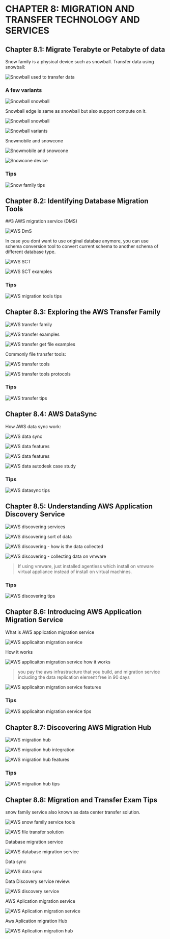 # CHAPTER 8: MIGRATION AND TRANSFER TECHNOLOGY AND SERVICES

## Chapter 8.1: Migrate Terabyte or Petabyte of data

Snow family is a physical device such as snowball. Transfer data using snowball:

![Snowball used to transfer data](https://github.com/hassj/AWS-DEVOPS-AcloudGuru/blob/main/02-Apprentice/AWS-Certified-Cloud-Practitioner-CLF-C02/Image/08-Snow-family-transfer-data.JPG)

### A few variants

![Snowball snowball](https://github.com/hassj/AWS-DEVOPS-AcloudGuru/blob/main/02-Apprentice/AWS-Certified-Cloud-Practitioner-CLF-C02/Image/08-Snow-family-snowball.JPG)

Snowball edge is same as snowball but also support compute on it.

![Snowball snowball](https://github.com/hassj/AWS-DEVOPS-AcloudGuru/blob/main/02-Apprentice/AWS-Certified-Cloud-Practitioner-CLF-C02/Image/08-Snow-family-snowball-edge.JPG)

![Snowball variants](https://github.com/hassj/AWS-DEVOPS-AcloudGuru/blob/main/02-Apprentice/AWS-Certified-Cloud-Practitioner-CLF-C02/Image/08-Snow-family-variants.JPG)

Snowmobile and snowcone

![Snowmobile and snowcone](https://github.com/hassj/AWS-DEVOPS-AcloudGuru/blob/main/02-Apprentice/AWS-Certified-Cloud-Practitioner-CLF-C02/Image/08-Snow-family-snowmobile-snowcone.JPG)

![Snowcone device](https://github.com/hassj/AWS-DEVOPS-AcloudGuru/blob/main/02-Apprentice/AWS-Certified-Cloud-Practitioner-CLF-C02/Image/08-Snowcone.JPG)

### Tips

![Snow family tips](https://github.com/hassj/AWS-DEVOPS-AcloudGuru/blob/main/02-Apprentice/AWS-Certified-Cloud-Practitioner-CLF-C02/Image/08-Snowfamily-tips.JPG)

## Chapter 8.2: Identifying Database Migration Tools

##3 AWS migration service (DMS)

![AWS DmS](https://github.com/hassj/AWS-DEVOPS-AcloudGuru/blob/main/02-Apprentice/AWS-Certified-Cloud-Practitioner-CLF-C02/Image/08-AWS-DMS.JPG)

In case you dont want to use original databae anymore, you can use schema conversion tool to convert current schema to another schema of different database type.

![AWS SCT](https://github.com/hassj/AWS-DEVOPS-AcloudGuru/blob/main/02-Apprentice/AWS-Certified-Cloud-Practitioner-CLF-C02/Image/08-AWS-SCT.JPG)

![AWS SCT examples](https://github.com/hassj/AWS-DEVOPS-AcloudGuru/blob/main/02-Apprentice/AWS-Certified-Cloud-Practitioner-CLF-C02/Image/08-AWS-SCT-exam.JPG)

### Tips

![AWS migration tools tips](https://github.com/hassj/AWS-DEVOPS-AcloudGuru/blob/main/02-Apprentice/AWS-Certified-Cloud-Practitioner-CLF-C02/Image/08-AWS-migration-tool-tips.JPG)

## Chapter 8.3: Exploring the AWS Transfer Family

![AWS transfer family](https://github.com/hassj/AWS-DEVOPS-AcloudGuru/blob/main/02-Apprentice/AWS-Certified-Cloud-Practitioner-CLF-C02/Image/08-AWS-transfer-family.JPG)

![AWS transfer examples](https://github.com/hassj/AWS-DEVOPS-AcloudGuru/blob/main/02-Apprentice/AWS-Certified-Cloud-Practitioner-CLF-C02/Image/08-AWS-transfer-example.JPG)

![AWS transfer get file examples](https://github.com/hassj/AWS-DEVOPS-AcloudGuru/blob/main/02-Apprentice/AWS-Certified-Cloud-Practitioner-CLF-C02/Image/08-AWS-transfer-example-get-file.JPG)

Commonly file transfer tools:

![AWS transfer tools](https://github.com/hassj/AWS-DEVOPS-AcloudGuru/blob/main/02-Apprentice/AWS-Certified-Cloud-Practitioner-CLF-C02/Image/08-AWS-transfer-tools.JPG)

![AWS transfer tools protocols](https://github.com/hassj/AWS-DEVOPS-AcloudGuru/blob/main/02-Apprentice/AWS-Certified-Cloud-Practitioner-CLF-C02/Image/08-AWS-transfer-tools-protocols.JPG)

### Tips

![AWS transfer tips](https://github.com/hassj/AWS-DEVOPS-AcloudGuru/blob/main/02-Apprentice/AWS-Certified-Cloud-Practitioner-CLF-C02/Image/08-AWS-transfer-tips.JPG)

## Chapter 8.4: AWS DataSync

How AWS data sync work:

![AWS data sync](https://github.com/hassj/AWS-DEVOPS-AcloudGuru/blob/main/02-Apprentice/AWS-Certified-Cloud-Practitioner-CLF-C02/Image/08-AWS-datasync.JPG)

![AWS data features](https://github.com/hassj/AWS-DEVOPS-AcloudGuru/blob/main/02-Apprentice/AWS-Certified-Cloud-Practitioner-CLF-C02/Image/08-AWS-datasync-features.JPG)

![AWS data features](https://github.com/hassj/AWS-DEVOPS-AcloudGuru/blob/main/02-Apprentice/AWS-Certified-Cloud-Practitioner-CLF-C02/Image/08-AWS-datasync-features-2.JPG)

![AWS data autodesk case study](https://github.com/hassj/AWS-DEVOPS-AcloudGuru/blob/main/02-Apprentice/AWS-Certified-Cloud-Practitioner-CLF-C02/Image/08-AWS-datasync-case-study.JPG)

### Tips

![AWS datasync tips](https://github.com/hassj/AWS-DEVOPS-AcloudGuru/blob/main/02-Apprentice/AWS-Certified-Cloud-Practitioner-CLF-C02/Image/08-AWS-datasync-tips.JPG)

## Chapter 8.5: Understanding AWS Application Discovery Service

![AWS discovering services](https://github.com/hassj/AWS-DEVOPS-AcloudGuru/blob/main/02-Apprentice/AWS-Certified-Cloud-Practitioner-CLF-C02/Image/08-AWS-discovering-service.JPG)

![AWS discovering sort of data](https://github.com/hassj/AWS-DEVOPS-AcloudGuru/blob/main/02-Apprentice/AWS-Certified-Cloud-Practitioner-CLF-C02/Image/08-AWS-discovering-data-collected.JPG)

![AWS discovering - how is the data collected](https://github.com/hassj/AWS-DEVOPS-AcloudGuru/blob/main/02-Apprentice/AWS-Certified-Cloud-Practitioner-CLF-C02/Image/08-How-is-the-data-collected.JPG)

![AWS discovering - collecting data on vmware](https://github.com/hassj/AWS-DEVOPS-AcloudGuru/blob/main/02-Apprentice/AWS-Certified-Cloud-Practitioner-CLF-C02/Image/08-How-is-the-data-collected-vmware.JPG)

> If using vmware, just installed agentless which install on vmware virtual appliance instead of install on virtual machines.

### Tips

![AWS discovering tips](https://github.com/hassj/AWS-DEVOPS-AcloudGuru/blob/main/02-Apprentice/AWS-Certified-Cloud-Practitioner-CLF-C02/Image/08-AWS-discovering-service-tips.JPG)

## Chapter 8.6: Introducing AWS Application Migration Service

What is AWS application migration service

![AWS applicaiton migration service](https://github.com/hassj/AWS-DEVOPS-AcloudGuru/blob/main/02-Apprentice/AWS-Certified-Cloud-Practitioner-CLF-C02/Image/08-AWS-application-migration-service.JPG)

How it works

![AWS applicaiton migration service how it works](https://github.com/hassj/AWS-DEVOPS-AcloudGuru/blob/main/02-Apprentice/AWS-Certified-Cloud-Practitioner-CLF-C02/Image/08-AWS-application-migration-service-how-it-work.JPG)

> you pay the aws infrastructure that you build, and migration service including the data replication element free in 90 days

![AWS applicaiton migration service features](https://github.com/hassj/AWS-DEVOPS-AcloudGuru/blob/main/02-Apprentice/AWS-Certified-Cloud-Practitioner-CLF-C02/Image/08-AWS-application-migration-service-features.JPG)

### Tips

![AWS applicaiton migration service tips](https://github.com/hassj/AWS-DEVOPS-AcloudGuru/blob/main/02-Apprentice/AWS-Certified-Cloud-Practitioner-CLF-C02/Image/08-AWS-application-migration-service-tips.JPG)

## Chapter 8.7: Discovering AWS Migration Hub

![AWS migration hub](https://github.com/hassj/AWS-DEVOPS-AcloudGuru/blob/main/02-Apprentice/AWS-Certified-Cloud-Practitioner-CLF-C02/Image/08-AWS-migration-hub.JPG)

![AWS migration hub integration](https://github.com/hassj/AWS-DEVOPS-AcloudGuru/blob/main/02-Apprentice/AWS-Certified-Cloud-Practitioner-CLF-C02/Image/08-AWS-migration-hub-integration.JPG)

![AWS migration hub features](https://github.com/hassj/AWS-DEVOPS-AcloudGuru/blob/main/02-Apprentice/AWS-Certified-Cloud-Practitioner-CLF-C02/Image/08-AWS-migration-hub-features.JPG)

### Tips

![AWS migration hub tips](https://github.com/hassj/AWS-DEVOPS-AcloudGuru/blob/main/02-Apprentice/AWS-Certified-Cloud-Practitioner-CLF-C02/Image/08-AWS-migration-hub-tips.JPG)

## Chapter 8.8: Migration and Transfer Exam Tips

snow family service also known as data center transfer solution.

![AWS snow family service tools](https://github.com/hassj/AWS-DEVOPS-AcloudGuru/blob/main/02-Apprentice/AWS-Certified-Cloud-Practitioner-CLF-C02/Image/08-Snow-family-service-tools.JPG)

![AWS file transfer solution](https://github.com/hassj/AWS-DEVOPS-AcloudGuru/blob/main/02-Apprentice/AWS-Certified-Cloud-Practitioner-CLF-C02/Image/08-File-trnasfer-solution.JPG)

Database migration service

![AWS database migration service](https://github.com/hassj/AWS-DEVOPS-AcloudGuru/blob/main/02-Apprentice/AWS-Certified-Cloud-Practitioner-CLF-C02/Image/08-Database-migration-services.JPG)

Data sync

![AWS data sync](https://github.com/hassj/AWS-DEVOPS-AcloudGuru/blob/main/02-Apprentice/AWS-Certified-Cloud-Practitioner-CLF-C02/Image/08-Data-sync-review.JPG)

Data Discovery service review:

![AWS discovery service](https://github.com/hassj/AWS-DEVOPS-AcloudGuru/blob/main/02-Apprentice/AWS-Certified-Cloud-Practitioner-CLF-C02/Image/08-Data-discovery-service.JPG)

AWS Aplication migration service

![AWS Aplication migration service](https://github.com/hassj/AWS-DEVOPS-AcloudGuru/blob/main/02-Apprentice/AWS-Certified-Cloud-Practitioner-CLF-C02/Image/08-AWS-migration-service-review.JPG)

Aws Aplication migration Hub

![AWS Aplication migration hub](https://github.com/hassj/AWS-DEVOPS-AcloudGuru/blob/main/02-Apprentice/AWS-Certified-Cloud-Practitioner-CLF-C02/Image/08-AWS-migration-hub-review.JPG)

